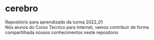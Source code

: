 # cerebro
Repositório para aprendizado da turma 2022_01
<br>
Nós alunos do Curso Tecnico para Internet, vamos contribuir de forma compartilhada nossos conhecimentos neste repositorio
